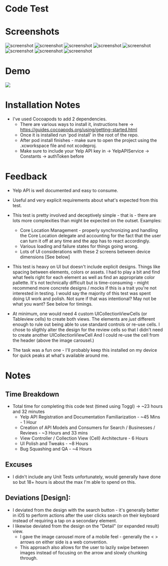 #  Code Test

# Screenshots

![screenshot](GithubAssets/1.png)
![screenshot](GithubAssets/2.png)
![screenshot](GithubAssets/3.png)
![screenshot](GithubAssets/7.png)
![screenshot](GithubAssets/8.png)
![screenshot](GithubAssets/4.png)
![screenshot](GithubAssets/5.png)
![screenshot](GithubAssets/6.png)

# Demo

![](GithubAssets/Final-Optimized.gif)

# Installation Notes

* I've used Cocoapods to add 2 dependencies.
    - There are various ways to install it, instructions here -> https://guides.cocoapods.org/using/getting-started.html
    - Once it is installed run 'pod install' in the root of the repo.
    - After pod install finishes - make sure to open the project using the .xcworkspace file and not xcodeproj.
    - Make sure to include your Yelp API key in -> YelpAPIService -> Constants -> authToken before 


# Feedback

* Yelp API is well documented and easy to consume.

* Useful and very explicit requirements about what's expected from this test.

* This test is pretty involved and deceptively simple - that is - there are lots more complexities than might be expected on the outset.
    Examples:

    - Core Location Management - properly synchronizing and handling the Core Location delegate and accounting for the fact that the user can turn
        it off at any time and the app has to react accordingly.
    - Various loading and failure states for things going wrong.
    - Lots of UI considerations with these 2 screens between device dimensions [See below]
            
* This test is heavy on UI but doesn't include explicit designs.  Things like spacing between elements, colors or assets.  I had to play a bit and find
    what feels right for each element as well as find an appropriate color pallette.  It's not technically difficult but is time-consuming - might recommend
    more concrete designs / mocks if this is a trait you're not interested in testing. I would say the majority of this test was spent doing UI work and polish.
    Not sure if that was intentional? May not be what you want? See below for timings.
            
* At minimum, one would need 4 custom UICollectionViewCells (or Tableview cells) to create both views.  The elements are *just* different enough to rule
  out being able to use standard controls or re-use cells.  I chose to sligthly alter the design for the review cells so that I didn't need to create another UICollectionViewCell
  And I could re-use the cell from the header (above the image carousel.)
  
* The task was a fun one - I'll probably keep this installed on my device for quick peaks at what's available around me.
        

# Notes

## Time Breakdown

* Total time for completing this code test (timed using Toggl) -> ~23 hours and 32 minutes
    - Yelp API Registration and Documentation Familiarization - ~45 Mins - 1 Hour
    - Creation of API Models and Consumers for Search / Businesses / Reviews - ~3 Hours and 33 mins
    - View Controller / Collection View (Cell) Architecture - 6 Hours
    - UI Polish and Tweaks - ~8 Hours
    - Bug Squashing and QA - ~4 Hours


## Excuses

* I didn't include any Unit Tests unfortunately, would generally have done so but 18+ hours is about the max I'm able to spend on this.

## Deviations [Design]:

* I deviated from the design with the search button - it's generally better in iOS to perform actions after the user clicks search on their keyboard instead of requiring a tap on a secondary element.
* I likewise deviated from the design on the "Detail" (or expanded result) view.
    - I gave the image carousel more of a mobile feel - generally the < > arrows on either side is a web convention.
    - This approach also allows for the user to lazily swipe between images instead of focusing on the arrow and slowly chunking through.
